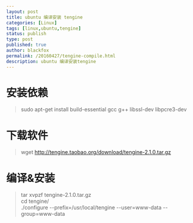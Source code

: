 ```yaml
---
layout: post
title: ubuntu 编译安装 tengine
categories: [Linux]
tags: [linux,ubuntu,tengine]
status: publish
type: post
published: true
author: blackfox
permalink: /20160427/tengine-compile.html
description: ubuntu 编译安装tengine
---
```


安装依赖
=====

> sudo apt-get install build-essential gcc g++ libssl-dev libpcre3-dev


下载软件
=======

> wget http://tengine.taobao.org/download/tengine-2.1.0.tar.gz


编译&安装
========

> tar xvpzf tengine-2.1.0.tar.gz <br />
cd tengine/ <br />
./configure --prefix=/usr/local/tengine --user=www-data --group=www-data <br />
